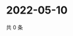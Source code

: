 # 2022-05-10

共 0 条

<!-- BEGIN WEIBO -->
<!-- 最后更新时间 Tue May 10 2022 02:16:18 GMT+0800 (China Standard Time) -->

<!-- END WEIBO -->
